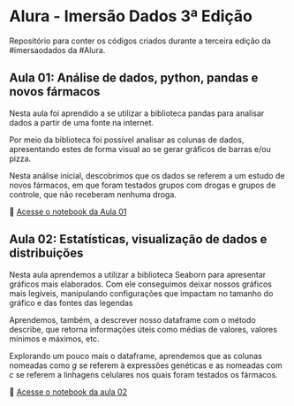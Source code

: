# Alura - Imersão Dados 3ª Edição

Repositório para conter os códigos criados durante a terceira edição 
da #imersaodados da #Alura.

## Aula 01: Análise de dados, python, pandas e novos fármacos

Nesta aula foi aprendido a se utilizar a biblioteca pandas para analisar dados 
a partir de uma fonte na internet.

Por meio da biblioteca foi possível analisar as colunas de dados, apresentando 
estes de forma visual ao se gerar gráficos de barras e/ou pizza.

Nesta análise inicial, descobrimos que os dados se referem a um estudo de novos 
fármacos, em que foram testados grupos com drogas e grupos de controle, que não 
receberam nenhuma droga.

:link: [Acesse o notebook da Aula 01](https://github.com/claudineipereira/alura-imersaodados3/blob/main/aula1.ipynb)

## Aula 02: Estatísticas, visualização de dados e distribuições

Nesta aula aprendemos a utilizar a biblioteca Seaborn para apresentar gráficos 
mais elaborados. Com ele conseguimos deixar nossos gráficos mais legíveis, 
manipulando configurações que impactam no tamanho do gráfico e das fontes 
das legendas

Aprendemos, também, a descrever nosso dataframe com o método describe, que 
retorna informações úteis como médias de valores, valores mínimos e máximos, etc.

Explorando um pouco mais o dataframe, aprendemos que as colunas nomeadas como *g* 
se referem à expressões genéticas e as nomeadas com *c* se referem a linhagens 
celulares nos quais foram testados os fármacos.

:link: [Acesse o notebook da aula 02](https://github.com/claudineipereira/alura-imersaodados3/blob/main/aula2.ipynb)
